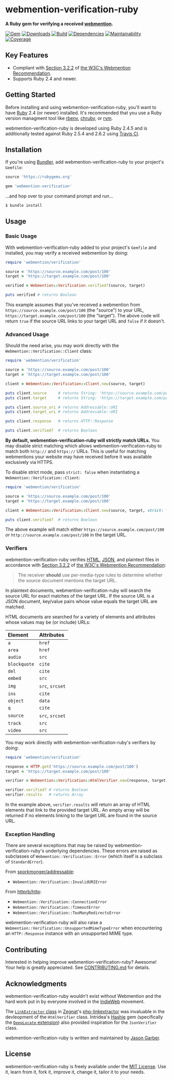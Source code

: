 # webmention-verification-ruby

**A Ruby gem for verifying a received [webmention](https://indieweb.org/Webmention).**

[![Gem](https://img.shields.io/gem/v/webmention-verification.svg?style=for-the-badge)](https://rubygems.org/gems/webmention-verification)
[![Downloads](https://img.shields.io/gem/dt/webmention-verification.svg?style=for-the-badge)](https://rubygems.org/gems/webmention-verification)
[![Build](https://img.shields.io/travis/com/jgarber623/webmention-verification-ruby/master.svg?style=for-the-badge)](https://travis-ci.com/jgarber623/webmention-verification-ruby)
[![Dependencies](https://img.shields.io/depfu/jgarber623/webmention-verification-ruby.svg?style=for-the-badge)](https://depfu.com/github/jgarber623/webmention-verification-ruby)
[![Maintainability](https://img.shields.io/codeclimate/maintainability/jgarber623/webmention-verification-ruby.svg?style=for-the-badge)](https://codeclimate.com/github/jgarber623/webmention-verification-ruby)
[![Coverage](https://img.shields.io/codeclimate/c/jgarber623/webmention-verification-ruby.svg?style=for-the-badge)](https://codeclimate.com/github/jgarber623/webmention-verification-ruby/code)

## Key Features

- Compliant with [Section 3.2.2](https://www.w3.org/TR/webmention/#webmention-verification) of [the W3C's Webmention Recommendation](https://www.w3.org/TR/webmention/).
- Supports Ruby 2.4 and newer.

## Getting Started

Before installing and using webmention-verification-ruby, you'll want to have [Ruby](https://www.ruby-lang.org) 2.4 (or newer) installed. It's recommended that you use a Ruby version managment tool like [rbenv](https://github.com/rbenv/rbenv), [chruby](https://github.com/postmodern/chruby), or [rvm](https://github.com/rvm/rvm).

webmention-verification-ruby is developed using Ruby 2.4.5 and is additionally tested against Ruby 2.5.4 and 2.6.2 using [Travis CI](https://travis-ci.com/jgarber623/webmention-verification-ruby).

## Installation

If you're using [Bundler](https://bundler.io), add webmention-verification-ruby to your project's `Gemfile`:

```ruby
source 'https://rubygems.org'

gem 'webmention-verification'
```

…and hop over to your command prompt and run…

```sh
$ bundle install
```

## Usage

### Basic Usage

With webmention-verification-ruby added to your project's `Gemfile` and installed, you may verify a received webmention by doing:

```ruby
require 'webmention/verification'

source = 'https://source.example.com/post/100'
target = 'https://target.example.com/post/100'

verified = Webmention::Verification.verified?(source, target)

puts verified # returns Boolean
```

This example assumes that you've received a webmention from `https://source.example.com/post/100` (the "source") to your URL, `https://target.example.com/post/100` (the "target"). The above code will return `true` if the source URL links to your target URL and `false` if it doesn't.

### Advanced Usage

Should the need arise, you may work directly with the `Webmention::Verification::Client` class:

```ruby
require 'webmention/verification'

source = 'https://source.example.com/post/100'
target = 'https://target.example.com/post/100'

client = Webmention::Verification::Client.new(source, target)

puts client.source     # returns String: 'https://source.example.com/post/100'
puts client.target     # returns String: 'https://target.example.com/post/100'

puts client.source_uri # returns Addressable::URI
puts client.target_uri # returns Addressable::URI

puts client.response   # returns HTTP::Response

puts client.verified?  # returns Boolean
```

**By default, webmention-verification-ruby will strictly match URLs.** You may disable strict matching which allows webmention-verification-ruby to match both `http://` and `https://` URLs. This is useful for matching webmentions your website may have received before it was available exclusively via HTTPS.

To disable strict mode, pass `strict: false` when instantiating a `Webmention::Verification::Client`:

```ruby
require 'webmention/verification'

source = 'https://source.example.com/post/100'
target = 'https://target.example.com/post/100'

client = Webmention::Verification::Client.new(source, target, strict: false)

puts client.verified?  # returns Boolean
```

The above example will match either `https://source.example.com/post/100` _or_ `http://source.example.com/post/100` in the target URL.

### Verifiers

webmention-verification-ruby verifies [HTML](https://www.w3.org/TR/html/), [JSON](https://json.org), and plaintext files in accordance with [Section 3.2.2](https://www.w3.org/TR/webmention/#webmention-verification) of [the W3C's Webmention Recommendation](https://www.w3.org/TR/webmention/):

> The receiver **should** use per-media-type rules to determine whether the source document mentions the target URL.

In plaintext documents, webmention-verification-ruby will search the source URL for exact matches of the target URL. If the source URL is a JSON document, key/value pairs whose value equals the target URL are matched.

HTML documents are searched for a variety of elements and attributes whose values may be (or include) URLs:

| Element      | Attributes      |
|:-------------|:----------------|
| `a`          | `href`          |
| `area`       | `href`          |
| `audio`      | `src`           |
| `blockquote` | `cite`          |
| `del`        | `cite`          |
| `embed`      | `src`           |
| `img`        | `src`, `srcset` |
| `ins`        | `cite`          |
| `object`     | `data`          |
| `q`          | `cite`          |
| `source`     | `src`, `srcset` |
| `track`      | `src`           |
| `video`      | `src`           |

You may work directly with webmention-verification-ruby's verifiers by doing:

```ruby
require 'webmention/verification'

response = HTTP.get('https://source.example.com/post/100')
target = 'https://target.example.com/post/100'

verifier = Webmention::Verification::HtmlVerifier.new(response, target)

verifier.verified? # returns Boolean
verifier.results   # returns Array
```

In the example above, `verifier.results` will return an array of HTML elements that link to the provided target URL. An empty array will be returned if no elements linking to the target URL are found in the source URL.

### Exception Handling

There are several exceptions that may be raised by webmention-verification-ruby's underlying dependencies. These errors are raised as subclasses of `Webmention::Verification::Error` (which itself is a subclass of `StandardError`).

From [sporkmonger/addressable](https://github.com/sporkmonger/addressable):

- `Webmention::Verification::InvalidURIError`

From [httprb/http](https://github.com/httprb/http):

- `Webmention::Verification::ConnectionError`
- `Webmention::Verification::TimeoutError`
- `Webmention::Verification::TooManyRedirectsError`

webmention-verification-ruby will also raise a `Webmention::Verification::UnsupportedMimeTypeError` when encountering an `HTTP::Response` instance with an unsupported MIME type.

## Contributing

Interested in helping improve webmention-verification-ruby? Awesome! Your help is greatly appreciated. See [CONTRIBUTING.md](https://github.com/jgarber623/webmention-verification-ruby/blob/master/CONTRIBUTING.md) for details.

## Acknowledgments

webmention-verification-ruby wouldn't exist without Webmention and the hard work put in by everyone involved in the [IndieWeb](https://indieweb.org) movement.

The [`LinkExtractor` class](https://github.com/Zegnat/php-linkextractor/blob/master/src/LinkExtractor.php#L32-L51) in [Zegnat](https://github.com/Zegnat)'s [php-linkextractor](https://github.com/Zegnat/php-linkextractor) was invaluable in the devleopment of the `HtmlVerifier` class. Intridea's [Hashie](https://rubygems.org/gems/hashie) gem (specifically the [`DeepLocate` extension](https://github.com/intridea/hashie/blob/master/lib/hashie/extensions/deep_locate.rb)) also provided inspiration for the `JsonVerifier` class.

webmention-verification-ruby is written and maintained by [Jason Garber](https://sixtwothree.org).

## License

webmention-verification-ruby is freely available under the [MIT License](https://opensource.org/licenses/MIT). Use it, learn from it, fork it, improve it, change it, tailor it to your needs.

